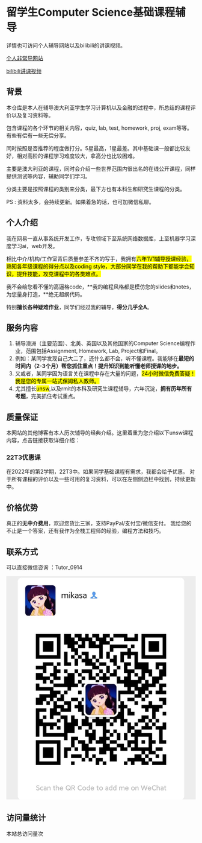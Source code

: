 # 留学生Computer Science基础课程辅导

详情也可访问个人辅导网站以及bilibili的讲课视频。

[个人非常导网站](https://tutoryou.github.io/#/)

[bilibili讲课视频](https://space.bilibili.com/1461992540/video)

## 背景
本仓库是本人在辅导澳大利亚学生学习计算机以及金融的过程中，所总结的课程评价以及复习资料等。

包含课程的各个环节的相关内容，quiz, lab, test, homework, proj, exam等等。有些有偿有一些无偿分享。

同时按照是否推荐的程度做打分。5星最高，1星最差。其中基础课一般都比较友好，相对高阶的课程学习难度较大，拿高分也比较困难。

主要是澳大利亚的课程，同时会介绍一些世界范围内很出名的在线公开课程，同样提供测试等内容，辅助同学们学习。

分类主要是按照课程的类别来分类，最下方也有本科生和研究生课程的分类。

PS : 资料太多，会持续更新。如果着急的话，也可加微信私聊。


## 个人介绍
          
我在网易一直从事系统开发工作，专攻领域下至系统网络数据库，上至机器学习深度学习ai，web开发。

相比中介/机构/工作室背后质量参差不齐的写手，我拥有<mark>六年1V1辅导授课经验，熟知各年级课程的得分点以及coding style，大部分同学在我的帮助下都能学会知识，提升技能，攻克课程中的各类难点。</mark>

我不会给您看不懂的高逼格code，**我的编程风格都是模仿您的slides和notes，为您量身打造，**绝无超纲代码。

特别**擅长各种疑难作业**，同学们经过我的辅导，**得分几乎全A**。

## 服务内容

1. 辅导澳洲（主要范围）、北美、英国以及其他国家的Computer Science编程作业，范围包括Assignment, Homework, Lab, Project和Final。
2. 例如：某同学发现自己大二了，还什么都不会，听不懂课程。我能够在**最短的时间内（2-3个月）帮您抓住重点！提升知识到能听懂老师授课的地步。**
3. 又或者，某同学因为语言关在课程中存在大量的问题，<mark>24小时微信免费答疑！我是您的专属一站式保姆私人教师。</mark>
4. 尤其擅长<mark>unsw</mark>,以及rmit的本科及研究生课程辅导，六年沉淀，**拥有历年所有考题**，完美抓住考试重点。


## 质量保证

本网站的其他博客有本人历次辅导的经典介绍。这里着重为您介绍以下unsw课程内容，点击链接获取详细介绍：


### 22T3优惠课

在2022年的第2学期，22T3中。如果同学基础课程有需求，我都会给予优惠。
对于所有课程的评价以及一些可用的复习资料，可以在左侧侧边栏中找到，持续更新中。

## 价格优势

真正的**无中介费用**，欢迎您货比三家，支持PayPal/支付宝/微信支付。
我给您的不止是一个答案，还有我作为全栈工程师的经验，编程方法和技巧。

## 联系方式


可以直接微信咨询 ：Tutor_0914

![微信号](./image/wechat.jpg)

## 访问量统计
<span id="busuanzi_container_site_pv">本站总访问量<span id="busuanzi_value_site_pv"></span>次</span>


